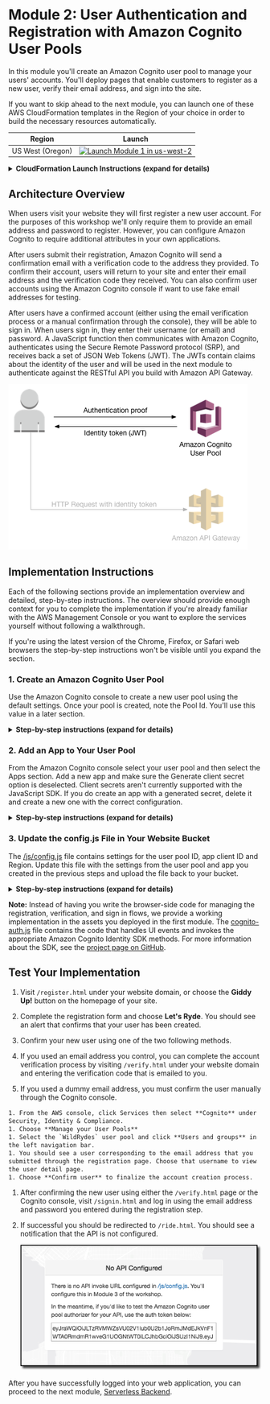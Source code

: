 # Module 2: User Authentication and Registration with Amazon Cognito User Pools

In this module you'll create an Amazon Cognito user pool to manage your users' accounts. You'll deploy pages that enable customers to register as a new user, verify their email address, and sign into the site.

If you want to skip ahead to the next module, you can launch one of these AWS CloudFormation templates in the Region of your choice in order to build the necessary resources automatically.

Region| Launch
------|-----
US West (Oregon) | [![Launch Module 1 in us-west-2](http://docs.aws.amazon.com/AWSCloudFormation/latest/UserGuide/images/cloudformation-launch-stack-button.png)](https://console.aws.amazon.com/cloudformation/home?region=us-west-2#/stacks/new?stackName=wildrydes-webapp-2&templateURL=https://s3.amazonaws.com/wildrydes-us-west-2/WebApplication/2_UserManagement/user-management.yaml)


<details>
<summary><strong>CloudFormation Launch Instructions (expand for details)</strong></summary><p>

1. Choose the **Launch Stack** link above for the region of your choice.

1. Choose **Next** on the Select Template page.

1. Provide the name of your website bucket from module 1 for the  **Website Bucket Name** (e.g. `wildrydes-yourname`) and choose **Next**.
    ![Speficy Details Screenshot](../images/module2-cfn-specify-details.png)

1. On the Options page, leave all the defaults and choose **Next**.

1. On the Review page, check the box to acknowledge that CloudFormation will create IAM resources and choose **Create**.
    ![Acknowledge IAM Screenshot](../images/cfn-ack-iam.png)

    This template uses custom resources to create an Amazon Cognito user pool and client as well as generate a configuration file with the details needed to connect to this user pool and upload it to your website bucket. The template will create a role that provides access for creating these resources and uploading the config file to your bucket.

1. Wait for the `wildrydes-webapp-2` stack to reach a status of `CREATE_COMPLETE`.

1. Follow the steps outlined in the [Implementation Verification](#implementation-verification) section to confirm you are ready to move on to the next module.

</p></details>

## Architecture Overview

When users visit your website they will first register a new user account. For the purposes of this workshop we'll only require them to provide an email address and password to register. However, you can configure Amazon Cognito to require additional attributes in your own applications.

After users submit their registration, Amazon Cognito will send a confirmation email with a verification code to the address they provided. To confirm their account, users will return to your site and enter their email address and the verification code they received. You can also confirm user accounts using the Amazon Cognito console if want to use fake email addresses for testing.

After users have a confirmed account (either using the email verification process or a manual confirmation through the console), they will be able to sign in. When users sign in, they enter their username (or email) and password. A JavaScript function then communicates with Amazon Cognito, authenticates using the Secure Remote Password protocol (SRP), and receives back a set of JSON Web Tokens (JWT). The JWTs contain claims about the identity of the user and will be used in the next module to authenticate against the RESTful API you build with Amazon API Gateway.

![Authentication architecture](../images/authentication-architecture.png)

## Implementation Instructions

Each of the following sections provide an implementation overview and detailed, step-by-step instructions. The overview should provide enough context for you to complete the implementation if you're already familiar with the AWS Management Console or you want to explore the services yourself without following a walkthrough.

If you're using the latest version of the Chrome, Firefox, or Safari web browsers the step-by-step instructions won't be visible until you expand the section.

### 1. Create an Amazon Cognito User Pool

Use the Amazon Cognito console to create a new user pool using the default settings. Once your pool is created, note the Pool Id. You'll use this value in a later section.

<details>
<summary><strong>Step-by-step instructions (expand for details)</strong></summary><p>

1. From the AWS Console click **Services** then select **Cognito** under Mobile Services.

1. Choose **Manage your User Pools**.

1. Choose **Create a User Pool**

1. Provide a name for your user pool such as `WildRydes`, then select **Review Defaults**

    ![Create a user pool screenshot](../images/create-a-user-pool.png)

1. On the review page, click **Create pool**.

1. Note the **Pool Id** on the Pool details page of your newly created user pool.

</p></details>

### 2. Add an App to Your User Pool

From the Amazon Cognito console select your user pool and then select the Apps section. Add a new app and make sure the Generate client secret option is deselected. Client secrets aren't currently supported with the JavaScript SDK. If you do create an app with a generated secret, delete it and create a new one with the correct configuration.

<details>
<summary><strong>Step-by-step instructions (expand for details)</strong></summary><p>

1. From the Pool Details page for your user pool, select **Apps** from the left navigation bar.

1. Click **Add an app**.

1. Give the app a name such as `WildRydesWebApp`.

1. **Uncheck** the Generate client secret option. Client secrets aren't currently supported for use with browser-based applications.

1. Click **Create app**.

    ![Add app screenshot](../images/add-app.png)

1. Note the **App client id** for the newly created application.

</p></details>

### 3. Update the config.js File in Your Website Bucket

The [/js/config.js](../1_StaticWebHosting/website/js/config.js) file contains settings for the user pool ID, app client ID and Region. Update this file with the settings from the user pool and app you created in the previous steps and upload the file back to your bucket.

<details>
<summary><strong>Step-by-step instructions (expand for details)</strong></summary><p>

1. Download the [config.js](../1_StaticWebHosting/website/js/config.js) file from the website directory of the first module in this repository to your local machine.

1. Open the downloaded file using the text editor of your choice.

1. Update the `cognito` section with the correct values for the user pool and app you just created.

    You can find the value for `userPoolId` on the Pool details page of the Amazon Cognito console after you select the user pool that you created.

    ![Pool ID](../images/pool-id.png)

    You can find the value for `userPoolClientId` by selecting **Apps** from the left navigation bar. Use the value from the **App client id** field for the app you created in the previous section.

    ![Pool ID](../images/client-id.png)

    The value for `region` should be the AWS Region code where you created your user pool. E.g. `us-east-1` for the N. Virginia Region, or `us-west-2` for the Oregon Region. If you're not sure which code to use, you can look at the Pool ARN value on the Pool details page. The Region code is the part of the ARN immediately after `arn:aws:cognito-idp:`.

    The updated config.js file should look like this:
    ```JavaScript
    window._config = {
        cognito: {
            userPoolId: 'us-west-2_uXboG5pAb', // e.g. us-east-2_uXboG5pAb
            userPoolClientId: '25ddkmj4v6hfsfvruhpfi7n4hv', // e.g. 25ddkmj4v6hfsfvruhpfi7n4hv
            region: 'us-west-2' // e.g. us-east-2
        },
        api: {
            invokeUrl: '' // e.g. https://rc7nyt4tql.execute-api.us-west-2.amazonaws.com/prod',
        }
    };
    ```

1. Save the modified file making sure the filename is still `config.js`.

1. Open the Amazon S3 console by visiting [https://console.aws.amazon.com/s3/](https://console.aws.amazon.com/s3/).

1. Select your Wild Rydes website bucket that you created in the previous module.

1. Browse to the `js` prefix.

1. Choose **Upload**, then **Add Files**.

1. Browse to the directory where you saved your locally modified version of the config.js file, select it, and choose **Open**.

    ![s3-upload.png](../images/s3-upload.png)

1. Choose **Upload** on the left side of the dialog.

</p></details>

<p>

**Note:** Instead of having you write the browser-side code for managing the registration, verification, and sign in flows, we provide a working implementation in the assets you deployed in the first module. The [cognito-auth.js](../1_StaticWebHosting/website/js/cognito-auth.js) file contains the code that handles UI events and invokes the appropriate Amazon Cognito Identity SDK methods. For more information about the SDK, see the [project page on GitHub](https://github.com/aws/amazon-cognito-identity-js).

</p>

## Test Your Implementation

1. Visit `/register.html` under your website domain, or choose the **Giddy Up!** button on the homepage of your site.

1. Complete the registration form and choose **Let's Ryde**. You should see an alert that confirms that your user has been created.

1. Confirm your new user using one of the two following methods.

  1. If you used an email address you control, you can complete the account verification process by visiting `/verify.html` under your website domain and entering the verification code that is emailed to you.

  1. If you used a dummy email address, you must confirm the user manually through the Cognito console.

    1. From the AWS console, click Services then select **Cognito** under Security, Identity & Compliance.
    1. Choose **Manage your User Pools**
    1. Select the `WildRydes` user pool and click **Users and groups** in the left navigation bar.
    1. You should see a user corresponding to the email address that you submitted through the registration page. Choose that username to view the user detail page.
    1. Choose **Confirm user** to finalize the account creation process.

1. After confirming the new user using either the `/verify.html` page or the Cognito console, visit `/signin.html` and log in using the email address and password you entered during the registration step.

1. If successful you should be redirected to `/ride.html`. You should see a notification that the API is not configured.

    ![Successful login screenshot](../images/successful-login.png)

After you have successfully logged into your web application, you can proceed to the next module, [Serverless Backend](../3_ServerlessBackend).
